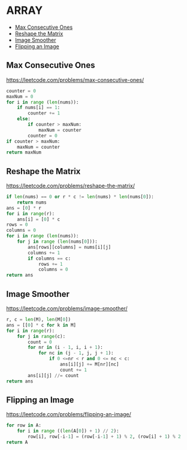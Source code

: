# ARRAY

+ [Max Consecutive Ones](#max-consecutive-ones)
+ [Reshape the Matrix](#reshape-the-matrix)
+ [Image Smoother](#image-smoother)
+ [Flipping an Image](#flipping-an-image)
<!---->
## Max Consecutive Ones

https://leetcode.com/problems/max-consecutive-ones/

```python
counter = 0
maxNum = 0
for i in range (len(nums)):
    if nums[i] == 1:
        counter += 1
    else:
        if counter > maxNum:
            maxNum = counter
        counter = 0
if counter > maxNum:
    maxNum = counter
return maxNum
```

## Reshape the Matrix

https://leetcode.com/problems/reshape-the-matrix/

```python
if len(nums) == 0 or r * c != len(nums) * len(nums[0]):
    return nums
ans = [0] * r
for i in range(r):
    ans[i] = [0] * c
rows = 0
columns = 0
for i in range (len(nums)):
    for j in range (len(nums[0])):
        ans[rows][columns] = nums[i][j]
        columns += 1
        if columns == c:
            rows += 1
            columns = 0
return ans
```

## Image Smoother

https://leetcode.com/problems/image-smoother/

```python
r, c = len(M), len(M[0])
ans = [[0] * c for k in M]
for i in range(r):
    for j in range(c):
        count = 0
        for nr in (i - 1, i, i + 1):
            for nc in (j - 1, j, j + 1):
                if 0 <=nr < r and 0 <= nc < c:
                    ans[i][j] += M[nr][nc]
                    count += 1
        ans[i][j] //= count
return ans
```

## Flipping an Image

https://leetcode.com/problems/flipping-an-image/

```python
for row in A:
    for i in range ((len(A[0]) + 1) // 2):
        row[i], row[-i-1] = (row[-i-1] + 1) % 2, (row[i] + 1) % 2
return A
```

